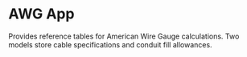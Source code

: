 # AWG App

Provides reference tables for American Wire Gauge calculations. Two models store cable specifications and conduit fill allowances.
